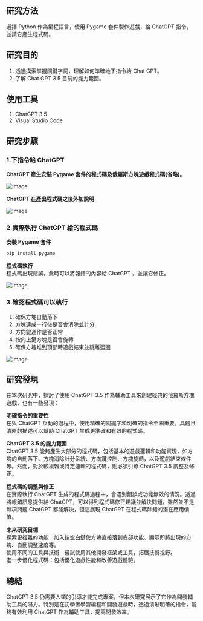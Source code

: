 ## 研究方法
選擇 Python 作為編程語言，使用 Pygame 套件製作遊戲，給 ChatGPT 指令，並請它產生程式碼。

## 研究目的
1. 透過摸索掌握關鍵字詞，理解如何準確地下指令給 Chat GPT。    
2. 了解 Chat GPT 3.5 目前的能力範圍。   
  
## 使用工具
1. ChatGPT 3.5  
2. Visual Studio Code

## 研究步驟
### 1.下指令給 ChatGPT  
__ChatGPT 產生安裝 Pygame 套件的程式碼及俄羅斯方塊遊戲程式碼(省略)。__
  
![image](https://github.com/sunnyliuaviation/Tetris-in-Python-by-ChatGPT/blob/main/image/%E4%B8%8B%E6%8C%87%E4%BB%A4.png)
  
__ChatGPT 在產出程式碼之後外加說明__    
  
![image](https://github.com/sunnyliuaviation/Tetris-in-Python-by-ChatGPT/blob/main/image/ChatGPT%20%E8%AA%AA%E6%98%8E.png)

### 2.實際執行 ChatGPT 給的程式碼
__安裝 Pygame 套件__
  
```python
pip install pygame
```

__程式碼執行__  
程式碼出現錯誤，此時可以將報錯的內容給 ChatGPT ，並讓它修正。  

![image](https://github.com/sunnyliuaviation/Tetris-in-Python-by-ChatGPT/blob/main/image/Error.png)

### 3.確認程式碼可以執行  
1. 確保方塊自動落下  
2. 方塊連成一行後是否會消除並計分  
3. 方向鍵運作是否正常  
4. 按向上鍵方塊是否會旋轉   
5. 確保方塊堆到頂部時遊戲結束並跳離迴圈  
  
![image](https://github.com/sunnyliuaviation/Tetris-in-Python-by-ChatGPT/blob/main/image/%E5%9F%B7%E8%A1%8C%E9%81%8A%E6%88%B2.png)

## 研究發現  
在本次研究中，探討了使用 ChatGPT 3.5 作為輔助工具來創建經典的俄羅斯方塊遊戲，也有一些發現：  

__明確指令的重要性__  
在與 ChatGPT 互動的過程中，使用精確的關鍵字和明確的指令至關重要。具體且清晰的描述可以幫助 ChatGPT 生成更準確和有效的程式碼。

__ChatGPT 3.5 的能力範圍__  
ChatGPT 3.5 能夠產生大部分的程式碼，包括基本的遊戲邏輯和功能實現，如方塊的自動落下、方塊消除計分系統、方向鍵控制、方塊旋轉，以及遊戲結束條件等。然而，對於較複雜或特定邏輯的程式碼，則必須引導 ChatGPT 3.5 調整及修正。

__程式碼的調整與修正__  
在實際執行 ChatGPT 生成的程式碼過程中，會遇到錯誤或功能無效的情況。透過將報錯訊息提供給 ChatGPT，可以得到程式碼修正建議並解決問題，雖然並不是每項問題 ChatGPT 都能解決，但這展現 ChatGPT 在程式碼除錯的潛在應用價值。

__未來研究目標__   
探索更複雜的功能：加入按空白鍵使方塊直接落到底部功能、顯示即將出現的方塊、自動調整速度等。  
使用不同的工具與技術：嘗試使用其他開發框架或工具，拓展技術視野。  
進一步優化程式碼：包括優化遊戲性能和改善遊戲體驗。 

## 總結  
ChatGPT 3.5 仍需要人類的引導才能完成專案，但本次研究展示了它作為開發輔助工具的潛力。特別是在初學者學習編程和開發遊戲時，透過清晰明確的指令，能夠有效利用 ChatGPT 作為輔助工具，提高開發效率。
